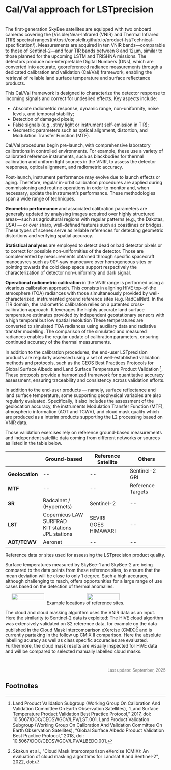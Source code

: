 # Cal/Val approach for LSTprecision 
<br>
The first-generation SkyBee satellites are equipped with two onboard cameras covering the [Visible/Near-Infrared (VNIR) and Thermal Infrared (TIR) spectral ranges](https://constellr.github.io/product-lst/Technical-specification/). Measurements are acquired in ten VNIR bands—comparable to those of Sentinel-2—and four TIR bands between 8 and 12 µm, similar to those planned for the upcoming LSTM and TRISHNA missions. The detectors produce non-interpretable Digital Numbers (DNs), which are converted into accurate, georeferenced radiance measurements through a dedicated calibration and validation (Cal/Val) framework, enabling the retrieval of reliable land surface temperature and surface reflectance  products. 
 
This Cal/Val framework is designed to characterize the detector response to incoming signals and correct for undesired effects. Key aspects include:  

- Absolute radiometric response, dynamic range, non-uniformity, noise levels, and temporal stability; 
- Detection of damaged pixels; 
- False signals (e.g., stray light or instrument self-emission in TIR); 
- Geometric parameters such as optical alignment, distortion, and Modulation Transfer Function (MTF).  

Cal/Val procedures begin pre-launch, with comprehensive laboratory calibrations in controlled environments. For example, these use a variety of calibrated reference instruments, such as blackbodies for thermal calibration and uniform light sources in the VNIR, to assess the detector responses, optical alignment, and radiometric accuracy. 
 
Post-launch, instrument performance may evolve due to launch effects or aging. Therefore, regular in-orbit calibration procedures are applied during commissioning and routine operations in order to monitor and, when necessary, update the instrument’s performance. These methodologies span a wide range of techniques. 
 
**Geometric performance** and associated calibration parameters are generally updated by analysing images acquired over highly structured areas—such as agricultural regions with regular patterns (e.g., the Dakotas, USA) — or over sharp, well-defined features such as coastlines or bridges. These types of scenes serve as reliable references for detecting geometric distortions and verifying spatial accuracy. 
 
**Statistical analyses** are employed to detect dead or bad detector pixels or to correct for possible non-uniformities of the detector. Those are complemented by measurements obtained through specific spacecraft manoeuvres such as 90°-yaw manoeuvre over homogeneous sites or pointing towards the cold deep space support respectively the characterization of detector non-uniformity and dark signal. 
 
**Operational radiometric calibration** in the VNIR range is performed using a vicarious calibration approach. This consists in aligning HiVE top-of-the atmosphere (TOA) radiances with those simultaneously provided by well-characterized, instrumented ground reference sites (e.g. RadCalNet). In the TIR domain, the radiometric calibration relies on a patented cross-calibration approach. It leverages the highly accurate land surface temperature estimates provided by independent geostationary sensors with a high temporal but low spatial resolution These temperatures are converted to simulated TOA radiances using auxiliary data and radiative transfer modelling. The comparison of the simulated and measured radiances enables the regular update of calibration parameters, ensuring continued accuracy of the thermal measurements.  

In addition to the calibration procedures, the end-user LSTprecision products are regularly assessed using a set of well-established validation methods and protocols, such as the CEOS Best Practices Protocols for Global Surface Albedo and Land Surface Temperature Product Validation [^custom-label]. These protocols provide a harmonized framework for quantitative accuracy assessment, ensuring traceability and consistency across validation efforts.  
 
In addition to the end-user products — namely, surface reflectance and land surface temperature, some supporting geophysical variables are also regularly evaluated. Specifically, it also includes the assessment of the geolocation accuracy, the instruments Modulation Transfer Function (MTF), atmospheric information (AOT and TCWV), and cloud mask quality which are produced as a interim products supporting the L2 processing based on VNIR data.  
 
Those validation exercises rely on reference ground-based measurements and independent satellite data coming from different networks or sources as listed in the table below. 

|  | Ground-based | Reference Satellite |Others|
|--|--------------|---------------------|------|
| **Geolocation** | -- | -- | Sentinel-2 GRI |
| **MTF** | -- | -- | Reference Targets |
| **SR** | Radcalnet / (Hypernets) |Sentinel-2 | -- |
| **LST** | Copernicus LAW <br> SURFRAD <br> KIT stations <br> JPL stations | SEVIRI <br> GOES <br> HIMAWARI | -- |
| **AOT/TCWV** | Aeronet | -- | -- |
<figcaption>Reference data or sites used for assessing the LSTprecision product quality.</figcaption>

Surface temperatures measured by SkyBee-1 and SkyBee-2 are being compared to the data points from these reference sites, to ensure that the mean deviation will be close to only 1 degree. Such a high accuracy, although challenging to reach, offers opportunities for a large range of use cases based on the detection of thermal anomalies.

<div style="display: flex; justify-content: center; gap: 10px;">
  <img src="https://public-data-213979744349.s3.eu-central-1.amazonaws.com/PUG/PennState_referencesite.png" style="width:45%;">
  <img src="https://public-data-213979744349.s3.eu-central-1.amazonaws.com/PUG/LaCrau_referencesite.png" style="width:45%;">
</div>
<figcaption style="text-align:center;">Example locations of reference sites.</figcaption>



<!-- The comparison of the surface temperatures measured by SkyBee-1 with reference ground data in the near neighbourhood of key validation sites demonstrates the high accuracy of the LSTprecision product. Each data point collected over those reference sites during this early phase of the mission matches nicely the reference measurements with a mean deviation being close to only 1 degree. Such a high accuracy, though challenging to reach, offers opportunities for a large range of use cases based on the detection of thermal anomalies.

![LST plot](https://public-data-213979744349.s3.eu-central-1.amazonaws.com/PUG/correlation_lst_surfrad_SBA01_constellr_allsites_extended_newlabels.png){ width=70% }
<figcaption>Comparison of surface temperatures measured from space by skybee-01 with high-quality reference ground data over a few key validation sites. We gratefully acknowledge the <a href= https://gml.noaa.gov/grad/surfrad/ >SURFRAD<a> and <a href= https://calval.jpl.nasa.gov/ >JPL data</a> portals as the sources of the reference ground data.</figcaption> -->

The cloud and cloud masking algorithm uses the VNIR data as an input. Here the similarity to Sentinel-2 data is exploited: The HiVE cloud algorithm was extensively validated on S2 reference data, for example on the data published in the Cloud Mask Intercomparison eXercise (CMIX)[^2] and is currently partaking in the follow up CMIX II comparison. Here the absolute labelling acuracy as well as class specific accuracies are evaluated. Furthermore, the cloud mask results are visually inspected for HiVE data and will be compared to selected manually labelled cloud masks.

<br>

<p style="text-align: right; font-size: 0.8rem; color: #777;">
  Last update: September, 2025
</p>



## Footnotes
[^custom-label]: Land Product Validation Subgroup (Working Group On Calibration And Validation Committee On Earth Observation Satellites), “Land Surface Temperature Product Validation Best Practice Protocol,” 2017, doi: 10.5067/DOC/CEOSWGCV/LPV/LST.001. 
Land Product Validation Subgroup (Working Group On Calibration And Validation Committee On Earth Observation Satellites), “Global Surface Albedo Product Validation Best Practice Protocol,” 2018, doi: 10.5067/DOC/CEOSWGCV/LPV/ALBEDO.001. 
[^2]: Skakun et al., "Cloud Mask Intercomparison eXercise (CMIX): An evaluation of cloud masking algorithms for Landsat 8 and Sentinel-2", 2022, doi: 